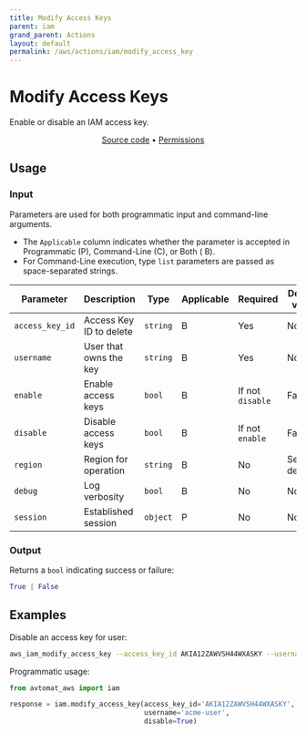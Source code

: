 ```yaml
---
title: Modify Access Keys
parent: iam
grand_parent: Actions
layout: default
permalink: /aws/actions/iam/modify_access_key
---
```


# Modify Access Keys

Enable or disable an IAM access key.<br/>

<p align="center">
   <a href="https://github.com/avtomat-hub/avtomat-aws/tree/main/avtomat_aws/iam/modify_access_key.py">Source code</a> •
   <a href="/aws/permissions/iam/modify_access_key">Permissions</a>
</p>

## Usage

### Input

Parameters are used for both programmatic input and command-line arguments.<br/>

- The `Applicable` column indicates whether the parameter is accepted in Programmatic (P), Command-Line (C), or Both (
  B).<br/>
- For Command-Line execution, type `list` parameters are passed as space-separated strings.

| Parameter       | Description                       | Type     | Applicable | Required         | Default value   |
|-----------------|-----------------------------------|----------|------------|------------------|-----------------|
| `access_key_id` | Access Key ID to delete           | `string` | B          | Yes              | None            |
| `username`      | User that owns the key            | `string` | B          | Yes              | None            |
| `enable`        | Enable access keys                | `bool`   | B          | If not `disable` | False           |
| `disable`       | Disable access keys               | `bool`   | B          | If not `enable`  | False           |
| `region`        | Region for operation              | `string` | B          | No               | Session default |
| `debug`         | Log verbosity                     | `bool`   | B          | No               | None            |
| `session`       | Established session               | `object` | P          | No               | None            |

### Output

Returns a `bool` indicating success or failure:

```python
True | False
```

## Examples

Disable an access key for user:

```bash
aws_iam_modify_access_key --access_key_id AKIA12ZAWVSH44WXASKY --username acme-user --disable
```

Programmatic usage:

```python
from avtomat_aws import iam

response = iam.modify_access_key(access_key_id='AKIA12ZAWVSH44WXASKY',
                                 username='acme-user',
                                 disable=True)
```